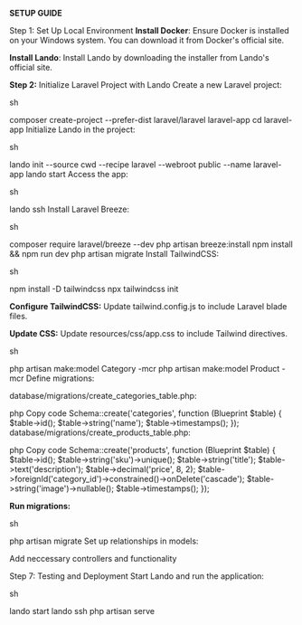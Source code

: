 **SETUP GUIDE**

Step 1: Set Up Local Environment
**Install Docker**: Ensure Docker is installed on your Windows system. You can download it from Docker's official site.

**Install Lando**: Install Lando by downloading the installer from Lando's official site.

**Step 2:** Initialize Laravel Project with Lando
Create a new Laravel project:

sh

composer create-project --prefer-dist laravel/laravel laravel-app
cd laravel-app
Initialize Lando in the project:

sh

lando init --source cwd --recipe laravel --webroot public --name laravel-app
lando start
Access the app:

sh

lando ssh
Install Laravel Breeze:

sh

composer require laravel/breeze --dev
php artisan breeze:install
npm install && npm run dev
php artisan migrate
Install TailwindCSS:

sh

npm install -D tailwindcss
npx tailwindcss init

**Configure TailwindCSS:** Update tailwind.config.js to include Laravel blade files.

**Update CSS:** Update resources/css/app.css to include Tailwind directives.

sh

php artisan make:model Category -mcr
php artisan make:model Product -mcr
Define migrations:

database/migrations/create_categories_table.php:

php
Copy code
Schema::create('categories', function (Blueprint $table) {
    $table->id();
    $table->string('name');
    $table->timestamps();
});
database/migrations/create_products_table.php:

php
Copy code
Schema::create('products', function (Blueprint $table) {
    $table->id();
    $table->string('sku')->unique();
    $table->string('title');
    $table->text('description');
    $table->decimal('price', 8, 2);
    $table->foreignId('category_id')->constrained()->onDelete('cascade');
    $table->string('image')->nullable();
    $table->timestamps();
});

**Run migrations:**

sh

php artisan migrate
Set up relationships in models:

Add neccessary controllers and functionality


Step 7: Testing and Deployment
Start Lando and run the application:

sh

lando start
lando ssh
php artisan serve
